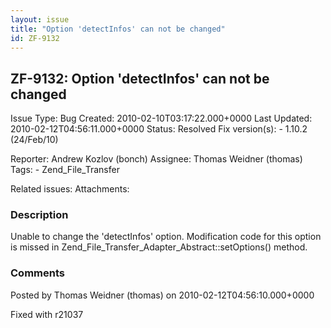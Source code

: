 ```yaml
---
layout: issue
title: "Option 'detectInfos' can not be changed"
id: ZF-9132
---
```


ZF-9132: Option 'detectInfos' can not be changed
------------------------------------------------

 Issue Type: Bug Created: 2010-02-10T03:17:22.000+0000 Last Updated: 2010-02-12T04:56:11.000+0000 Status: Resolved Fix version(s): - 1.10.2 (24/Feb/10)
 
 Reporter:  Andrew Kozlov (bonch)  Assignee:  Thomas Weidner (thomas)  Tags: - Zend\_File\_Transfer
 
 Related issues: 
 Attachments: 
### Description

Unable to change the 'detectInfos' option. Modification code for this option is missed in Zend\_File\_Transfer\_Adapter\_Abstract::setOptions() method.

 

 

### Comments

Posted by Thomas Weidner (thomas) on 2010-02-12T04:56:10.000+0000

Fixed with r21037

 

 